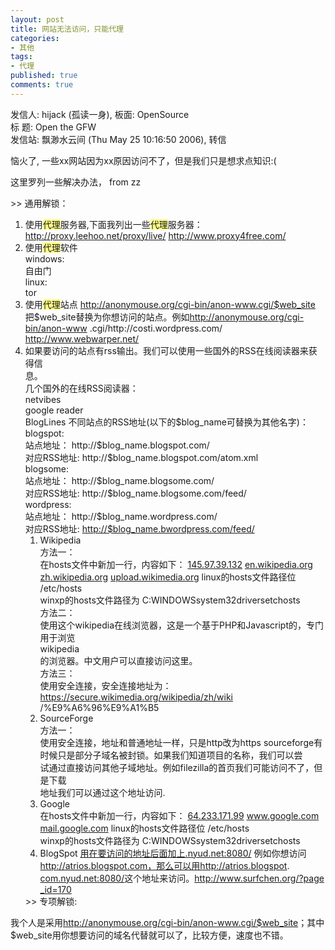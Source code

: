 ```yaml
---
layout: post
title: 网站无法访问，只能代理
categories:
- 其他
tags:
- 代理
published: true
comments: true
---
```

<p>发信人: hijack (孤读一身), 板面: OpenSource<br />
标 题: Open the GFW<br />
发信站: 飘渺水云间 (Thu May 25 10:16:50 2006), 转信</p>

<p>恼火了, 一些xx网站因为xx原因访问不了，但是我们只是想求点知识:(</p>

<p>这里罗列一些解决办法， from zz</p>

<p>&gt;&gt; 通用解锁：
<ol>
	<li> 使用<span class="st"><span style="background-color: #ffff88;">代理</span></span>服务器,下面我列出一些<span class="st"><span style="background-color: #ffff88;">代理</span></span>服务器：
<a onclick="return top.js.OpenExtLink(window,event,this)" href="http://proxy.leehoo.net/proxy/live/" target="_blank">
<script type="text/javascript"><!--<br>
 	D(["mb","http://proxy.leehoo.net/proxyu003cWBR>/live/u003c/a>u003cbr>u003ca hrefu003d"http://www.proxy4free.com/" targetu003d"_blank" onclicku003d"return top.js.OpenExtLink(window,event,this)">http://www.proxy4free.com/u003c/a>u003cbr>2）使用代理软件u003cbr>windows:u003cbr>自由门u003cbr>linux:u003cbr>toru003cbr>u003c/span>u003c/span>u003c/div>u003cdiv>u003cspan styleu003d"display:block;float:left;color:#888">23:13 u003c/span>u003cspan styleu003d"display:block;padding-left:6em">u003cspan>3）使用代理站点u003cbr>u003ca hrefu003d"http://anonymouse.org/cgi-bin/anon-www.cgi/" targetu003d"_blank" onclicku003d"return top.js.OpenExtLink(window,event,this)">http://anonymouse.org/cgi-binu003cWBR>/anon-www.cgi//a>u003cbr>把 hrefu003d"http://anonymouse.org/cgi-bin/anon-www" targetu003d"_blank" onclicku003d"return top.js.OpenExtLink(window,event,this)">http://anonymouse.org/cgi-binu003cWBR>/anon-wwwu003c/a>u003cbr>.cgi/http://costi.wordpressu003cWBR>.com/u003cbr>u003cbr>u003ca hrefu003d"http://www.webwarper.net/" targetu003d"_blank" onclicku003d"return top.js.OpenExtLink(window,event,this)">http://www.webwarper.net/u003c/a>u003cbr>u003cbr>4）如果要访问的站点有rss输出。我们可以使用一些国外的RSSu003cWBR>在线阅读器来获得信u003cbr>息。u003cbr>几个国外的在线RSS阅读器：u003cbr>netvibesu003cbr>google readeru003cbr>BlogLinesu003cbr>u003cbr>不同站点的RSS地址(以下的>字)：u003cbr>blogspot:u003cbr>站点地址： http://.blogspot.com/u003cbr>对应RSS地址: http://.blogspot.comu003cWBR>/atom.xmlu003cbr>blogsome:u003cbr>站点地址： http://.blogsome.com/u003cbr>对应RSS地址: http://.blogsome.comu003cWBR>/feed/u003cbr>wordpress:u003cbr>站点地址： http://.wordpressu003cWBR>.com/u003cbr>对应RSS地址: http://.bwordpressu003cWBR>.com/feed/u003cbr>u003c/span>u003c/span>u003c/div>u003cdiv>u003cspan styleu003d"display:block;float:left;color:#888">23:14 u003c/span>u003cspan styleu003d"display:block;padding-left:6em">u003cspan>u003cbr>&amp;gt;&amp;gt; 专项解锁:u003cbr>u003cbr>1)Wikipediau003cbr>方法一：u003cbr>在hosts文件中新加一行，内容如下：u003cbr>u003ca hrefu003d"http://145.97.39.132" targetu003d"_blank" onclicku003d"return top.js.OpenExtLink(window,event,this)">145.97.39.132u003c/a> u003ca hrefu003d"http://en.wikipedia.org" targetu003d"_blank" onclicku003d"return top.js.OpenExtLink(window,event,this)">en.wikipedia.orgu003c/a> u003ca hrefu003d"http://zh.wikipedia.org" targetu003d"_blank" onclicku003d"return top.js.OpenExtLink(window,event,this)">zh.wikipedia.orgu003c/a>",1] 	);<br>
// --></script>http://proxy.leehoo.net/proxy/live/</a>
<a onclick="return top.js.OpenExtLink(window,event,this)" href="http://www.proxy4free.com/" target="_blank">http://www.proxy4free.com/</a></li>
	<li> 使用<span class="st"><span style="background-color: #ffff88;">代理</span></span>软件<br />
windows:<br />
自由门<br />
linux:<br />
tor</li>
	<li> <span>使用<span class="st"><span style="background-color: #ffff88;">代理</span></span>站点
<a onclick="return top.js.OpenExtLink(window,event,this)" href="http://anonymouse.org/cgi-bin/anon-www.cgi/$web_site" target="_blank">http://anonymouse.org/cgi-bin/anon-www.cgi/$web_site</a>
把$web_site替换为你想访问的站点。例如<a onclick="return top.js.OpenExtLink(window,event,this)" href="http://anonymouse.org/cgi-bin/anon-www" target="_blank">http://anonymouse.org/cgi-bin/anon-www</a>
.cgi/http://costi.wordpress.com/
<a onclick="return top.js.OpenExtLink(window,event,this)" href="http://www.webwarper.net/" target="_blank">http://www.webwarper.net/</a></span></li>
	<li> <span>如果要访问的站点有rss输出。我们可以使用一些国外的RSS在线阅读器来获得信<br />
息。<br />
几个国外的在线RSS阅读器：<br />
netvibes<br />
google reader<br />
BlogLines	不同站点的RSS地址(以下的$blog_name可替换为其他名字)：<br />
blogspot:<br />
站点地址： http://$blog_name.blogspot.com/<br />
对应RSS地址: http://$blog_name.blogspot.com/atom.xml<br />
blogsome:<br />
站点地址： http://$blog_name.blogsome.com/<br />
对应RSS地址: http://$blog_name.blogsome.com/feed/<br />
wordpress:<br />
站点地址： http://$blog_name.wordpress.com/<br />
对应RSS地址: <a href="http://$blog_name.bwordpress.com/feed/">http://$blog_name.bwordpress.com/feed/</a> </span>
<ol>
	<li> Wikipedia<br />
方法一：<br />
在hosts文件中新加一行，内容如下：
<a onclick="return top.js.OpenExtLink(window,event,this)" href="http://145.97.39.132/" target="_blank">145.97.39.132</a> <a onclick="return top.js.OpenExtLink(window,event,this)" href="http://en.wikipedia.org/" target="_blank">en.wikipedia.org</a> <a onclick="return top.js.OpenExtLink(window,event,this)" href="http://zh.wikipedia.org/" target="_blank">zh.wikipedia.org</a>
<script type="text/javascript"><!--<br>
 		D(["mb"," u003ca hrefu003d"http://upload.wikimedia.org" targetu003d"_blank" onclicku003d"return top.js.OpenExtLink(window,event,this)">upload.wikimedia.orgu003c/a>u003cbr>linux的hosts文件路径位 /etc/hostsu003cbr>winxp的hosts文件路径为 C:\WINDOWS\system32\driversu003cWBR>\etc\hostsu003cbr>方法二：u003cbr>使用这个wikipedia在线浏览器，这是一个基于PHP和Jau003cWBR>vascript的，专门用于浏览u003cbr>wikipediau003cbr>的浏览器。中文用户可以直接访问这里。u003cbr>方法三：u003cbr>使用安全连接，安全连接地址为：u003ca hrefu003d"https://secure.wikimedia.org/wikipedia/zh/wiki" targetu003d"_blank" onclicku003d"return top.js.OpenExtLink(window,event,this)">https://secure.wikimedia.orgu003cWBR>/wikipedia/zh/wikiu003c/a>u003cbr>/%E9%A6%96%E9%A1%B5u003cbr>u003cbr>2)SourceForgeu003cbr>方法一：u003cbr>使用安全连接，地址和普通地址一样，只是http改为httpsu003cbr>u003cbr>sourceforge有时候只是部分子域名被封锁u003cWBR>。如果我们知道项目的名称，我们可以尝u003cbr>试通过直接访问其他子域地址。例如filezilla的首页我们可u003cWBR>能访问不了，但是下载u003cbr>地址我们可以通过这个地址访问.u003cbr>u003cbr>3）Googleu003cbr>在hosts文件中新加一行，内容如下：u003cbr>u003ca hrefu003d"http://64.233.171.99" targetu003d"_blank" onclicku003d"return top.js.OpenExtLink(window,event,this)">64.233.171.99u003c/a> u003ca hrefu003d"http://www.google.com" targetu003d"_blank" onclicku003d"return top.js.OpenExtLink(window,event,this)">www.google.comu003c/a> u003ca hrefu003d"http://mail.google.com" targetu003d"_blank" onclicku003d"return top.js.OpenExtLink(window,event,this)">mail.google.comu003c/a>u003cbr>linux的hosts文件路径位 /etc/hostsu003cbr>winxp的hosts文件路径为 C:\WINDOWS\system32\driversu003cWBR>\etc\hostsu003cbr>u003cbr>4)BlogSpotu003cbr>u003ca hrefu003d"http://用在要访问的地址后面加上.nyud.net:8080/" targetu003d"_blank" onclicku003d"return top.js.OpenExtLink(window,event,this)">用在要访问的地址后面加上.nyud.net:8080/u003c/a>u003cbr>例如你想访问u003ca hrefu003d"http://atrios.blogspot.com，那么可以用http://atrios.blogspot" targetu003d"_blank" onclicku003d"return top.js.OpenExtLink(window,event,this)">http://atrios.blogspot.comu003cWBR>，那么可以用http://atrios.blogspotu003c/a>.u003cbr>u003ca hrefu003d"http://com.nyud.net:8080/" targetu003d"_blank" onclicku003d"return top.js.OpenExtLink(window,event,this)">com.nyud.net:8080/u003c/a>这个地址来访问。u003c/span>u003c/span>u003c/div>u003cdiv>u003cspan styleu003d"display:block;float:left;color:#888">23:17 u003c/span>u003cspan styleu003d"display:block;padding-left:6em">u003cspan>u003ca hrefu003d"http://www.surfchen.org/?page_idu003d170" targetu003d"_blank" onclicku003d"return top.js.OpenExtLink(window,event,this)">http://www.surfchen.org/?page",1] 		);<br>
// --></script> <a onclick="return top.js.OpenExtLink(window,event,this)" href="http://upload.wikimedia.org/" target="_blank">upload.wikimedia.org</a>
linux的hosts文件路径位 /etc/hosts<br />
winxp的hosts文件路径为 C:WINDOWSsystem32driversetchosts<br />
方法二：<br />
使用这个wikipedia在线浏览器，这是一个基于PHP和Javascript的，专门用于浏览<br />
wikipedia<br />
的浏览器。中文用户可以直接访问这里。<br />
方法三：<br />
使用安全连接，安全连接地址为：<a onclick="return top.js.OpenExtLink(window,event,this)" href="https://secure.wikimedia.org/wikipedia/zh/wiki" target="_blank">https://secure.wikimedia.org/wikipedia/zh/wiki</a>
/%E9%A6%96%E9%A1%B5</li>
	<li> SourceForge<br />
方法一：<br />
使用安全连接，地址和普通地址一样，只是http改为https		sourceforge有时候只是部分子域名被封锁。如果我们知道项目的名称，我们可以尝<br />
试通过直接访问其他子域地址。例如filezilla的首页我们可能访问不了，但是下载<br />
地址我们可以通过这个地址访问.</li>
	<li> Google<br />
在hosts文件中新加一行，内容如下：
<a onclick="return top.js.OpenExtLink(window,event,this)" href="http://64.233.171.99/" target="_blank">64.233.171.99</a> <a onclick="return top.js.OpenExtLink(window,event,this)" href="http://www.google.com/" target="_blank">www.google.com</a> <a onclick="return top.js.OpenExtLink(window,event,this)" href="http://mail.google.com/" target="_blank">mail.google.com</a>
linux的hosts文件路径位 /etc/hosts<br />
winxp的hosts文件路径为 C:WINDOWSsystem32driversetchosts</li>
	<li> BlogSpot
<a onclick="return top.js.OpenExtLink(window,event,this)" href="http://用在要访问的地址后面加上.nyud.net:8080/" target="_blank">用在要访问的地址后面加上.nyud.net:8080/</a>
例如你想访问<a onclick="return top.js.OpenExtLink(window,event,this)" href="http://atrios.blogspot.com，那么可以用http//atrios.blogspot" target="_blank">http://atrios.blogspot.com，那么可以用http://atrios.blogspot</a>.
<a onclick="return top.js.OpenExtLink(window,event,this)" href="http://com.nyud.net:8080/" target="_blank">com.nyud.net:8080/</a>这个地址来访问。<span><a onclick="return top.js.OpenExtLink(window,event,this)" href="http://www.surfchen.org/?page%20_id=170" target="_blank">http://www.surfchen.org/?page
<script type="text/javascript"><!--<br>
 		D(["mb","u003cWBR>_idu003d170u003c/a>u003c/span>u003c/span>u003c/div>",0] 		); 		D(["ce"]);<br>
// --></script> _id=170</a></span></li>
</ol>
</li>
&gt;&gt; 专项解锁:</ol>
<span> 我个人是采用<a onclick="return top.js.OpenExtLink(window,event,this)" href="http://anonymouse.org/cgi-bin/anon-www.cgi/$web_site" target="_blank">http://anonymouse.org/cgi-bin/anon-www.cgi/$web_site</a>；其中$web_site用你想要访问的域名代替就可以了，比较方便，速度也不错。
</span></p>
